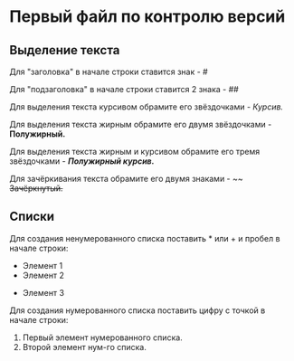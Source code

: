 # Первый файл по контролю версий

## Выделение текста

Для "заголовка" в начале строки ставится знак - #

Для "подзаголовка" в начале строки ставится 2 знака - ##

Для выделения текста курсивом обрамите его звёздочками - 
*Курсив.*

Для выделения текста жирным обрамите его двумя звёздочками - **Полужирный.**

Для выделения текста жирным и курсивом обрамите его тремя звёздочками - ***Полужирный курсив.***

Для зачёркивания текста обрамите его двумя знаками - ~~ ~~Зачёркнутый.~~

## Списки
Для создания ненумерованного списка поставить * или + и пробел в начале строки:
* Элемент 1
* Элемент 2
+ Элемент 3

Для создания нумерованного списка поставить цифру с точкой в начале строки:
1. Первый элемент нумерованного списка.
2. Второй элемент нум-го списка. 
 
